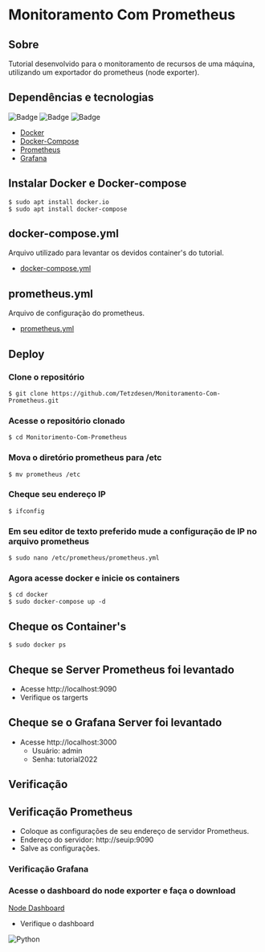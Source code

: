 # Monitoramento Com Prometheus

## Sobre
Tutorial desenvolvido para o monitoramento de recursos de uma máquina, utilizando um exportador do prometheus (node exporter).

## Dependências e tecnologias
![Badge](https://img.shields.io/static/v1?label=DOCKER&message=DOCKER&color=blue&style=for-the-badge&logo=DOCKER)
![Badge](https://img.shields.io/static/v1?label=Prometheus&message=Prometheus&color=blue&style=for-the-badge&logo=PROMETHEUS)
![Badge](https://img.shields.io/static/v1?label=Grafana&message=Grafana&color=blue&style=for-the-badge&logo=GRAFANA)
- [Docker](https://www.docker.com/)
- [Docker-Compose](https://docs.docker.com/compose/)
- [Prometheus](https://prometheus.io/)
- [Grafana](https://grafana.com/grafana/)


## Instalar Docker e Docker-compose
```
$ sudo apt install docker.io
$ sudo apt install docker-compose
```

## docker-compose.yml
Arquivo utilizado para levantar os devidos container's do tutorial.
- [docker-compose.yml](https://github.com/Tetzdesen/Monitoramento-Com-Prometheus/blob/main/docker/docker-compose.yml)

## prometheus.yml
Arquivo de configuração do prometheus.
- [prometheus.yml](https://github.com/Tetzdesen/Monitoramento-Com-Prometheus/blob/main/prometheus/prometheus.yml)
## Deploy
### Clone o repositório
```
$ git clone https://github.com/Tetzdesen/Monitoramento-Com-Prometheus.git
```

### Acesse o repositório clonado
```
$ cd Monitorimento-Com-Prometheus
```

### Mova o diretório prometheus para /etc
```
$ mv prometheus /etc
```

### Cheque seu endereço IP

```
$ ifconfig
```

### Em seu editor de texto preferido mude a configuração de IP no arquivo prometheus

```
$ sudo nano /etc/prometheus/prometheus.yml
```

### Agora acesse docker e inicie os containers

```
$ cd docker
$ sudo docker-compose up -d
```

## Cheque os Container's
```
$ sudo docker ps
```
## Cheque se Server Prometheus foi levantado

- Acesse http://localhost:9090
- Verifique os targerts

## Cheque se o Grafana Server foi levantado

- Acesse http://localhost:3000
    - Usuário: admin
    - Senha: tutorial2022

## Verificação

## Verificação Prometheus
- Coloque as configurações de seu endereço de servidor Prometheus.
- Endereço do servidor: http://seuip:9090
- Salve as configurações.


### Verificação Grafana
### Acesse o dashboard do node exporter e faça o download
[Node Dashboard](https://grafana.com/grafana/dashboards/1860)
- Verifique o dashboard
<div style='display: inline-block'>
   <img align="center" alt="Python" src='grafana-img/img-10.png' />
</div>






